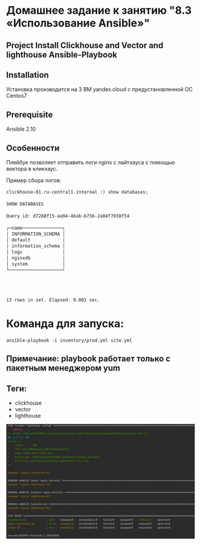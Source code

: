 # Домашнее задание к занятию "8.3 «Использование Ansible»"

## Project Install Clickhouse and Veсtor and lighthouse Ansible-Playbook

## Installation
Установка производится на 3 ВМ yandex.cloud с предустановленной ОС Centos7

## Prerequisite
Ansible 2.10

## Особенности
Плейбук позволяет отправить логи nginx c лайтхауса с помощью вектора в кликхаус.  

Пример сбора логов:  
```
clickhouse-01.ru-central1.internal :) show databases;

SHOW DATABASES

Query id: d7288f15-aa94-46ab-b756-2a04f7938f54

┌─name───────────────┐
│ INFORMATION_SCHEMA │
│ default            │
│ information_schema │
│ logs               │
│ nginxdb            │
│ system             │
└────────────────────┘




13 rows in set. Elapsed: 0.002 sec.

```
# Команда для запуска:  
```
ansible-playbook -i inventory/prod.yml site.yml
```

## Примечание: playbook работает только с пакетным менеджером yum  

## Теги:  
- clickhouse  
- vector  
- lighthouse


![img.png](img.png)